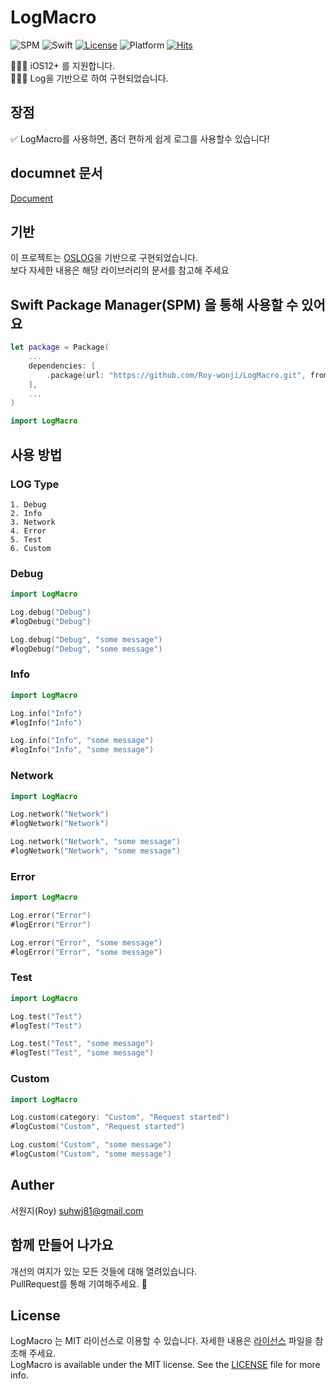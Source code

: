 # LogMacro

![SPM](https://img.shields.io/badge/SPM-compatible-brightgreen.svg)
![Swift](https://img.shields.io/badge/Swift-6.0-orange.svg)
[![License](https://img.shields.io/github/license/pelagornis/PLCommand)](https://github.com/pelagornis/PLCommand/blob/main/LICENSE)
![Platform](https://img.shields.io/badge/platforms-macOS%2010.5-red)
[![Hits](https://hits.seeyoufarm.com/api/count/incr/badge.svg?url=https%3A%2F%2Fgithub.com%2FMonsteel%2FLogMacro&count_bg=%2379C83D&title_bg=%23555555&icon=&icon_color=%23E7E7E7&title=hits&edge_flat=false)](https://hits.seeyoufarm.com)

💁🏻‍♂️ iOS12+ 를 지원합니다.<br>
💁🏻‍♂️ Log을 기반으로 하여 구현되었습니다.<br>

## 장점
✅ LogMacro를 사용하면, 좀더 편하게 쉽게 로그를 사용할수 있습니다!

## documnet 문서 
[Document](https://roy-wonji.github.io/LogMacro/documentation/logmacro/logcustom(_:_:_:))


## 기반
이 프로젝트는 [OSLOG](https://developer.apple.com/documentation/os/oslog)을 기반으로 구현되었습니다.<br>
보다 자세한 내용은 해당 라이브러리의 문서를 참고해 주세요

## Swift Package Manager(SPM) 을 통해 사용할 수 있어요
```swift
let package = Package(
    ...
    dependencies: [
        .package(url: "https://github.com/Roy-wonji/LogMacro.git", from: "1.0.5")
    ],
    ...
)
```
```swift
import LogMacro
```

## 사용 방법</br>

### LOG Type
```
1. Debug
2. Info
3. Network
4. Error
5. Test
6. Custom
```

### Debug

```swift
import LogMacro

Log.debug("Debug")
#logDebug("Debug")

Log.debug("Debug", "some message")
#logDebug("Debug", "some message")
```

### Info

```swift
import LogMacro

Log.info("Info")
#logInfo("Info")

Log.info("Info", "some message")
#logInfo("Info", "some message")

```

### Network

```swift
import LogMacro

Log.network("Network")
#logNetwork("Network")

Log.network("Network", "some message")
#logNetwork("Network", "some message")
```

### Error

```swift
import LogMacro

Log.error("Error")
#logError("Error")

Log.error("Error", "some message")
#logError("Error", "some message")
```

### Test

```swift
import LogMacro

Log.test("Test")
#logTest("Test")

Log.test("Test", "some message")
#logTest("Test", "some message")
```

### Custom

```swift
import LogMacro

Log.custom(category: "Custom", "Request started")
#logCustom("Custom", "Request started")

Log.custom("Custom", "some message")
#logCustom("Custom", "some message")
```

## Auther
서원지(Roy) [suhwj81@gmail.com](suhwj81@gmail.com)


## 함께 만들어 나가요

개선의 여지가 있는 모든 것들에 대해 열려있습니다.<br>
PullRequest를 통해 기여해주세요. 🙏


## License

LogMacro 는 MIT 라이선스로 이용할 수 있습니다. 자세한 내용은 [라이선스](LICENSE) 파일을 참조해 주세요.<br>
LogMacro is available under the MIT license. See the  [LICENSE](LICENSE) file for more info.


